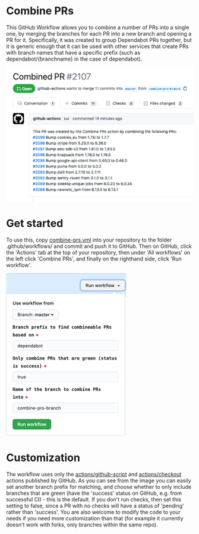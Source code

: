 # Combine PRs
This GitHub Workflow allows you to combine a number of PRs into a single one, by merging the branches for each PR into a new branch and opening a PR for it. Specifically, it was created to group Dependabot PRs together, but it is generic enough that it can be used with other services that create PRs with branch names that have a specific prefix (such as dependabot/{branchname} in the case of dependabot).

![Combined PR](/images/combined-pr.png?raw=true "Combined PR")

# Get started
To use this, copy [combine-prs.yml](combine-prs.yml) into your repository to the folder .github/workflows/ and commit and push it to GitHub. Then on GitHub, click the 'Actions' tab at the top of your repository, then under 'All workflows' on the left click 'Combine PRs', and finally on the righthand side, click 'Run workflow'.

![Run workflow](/images/run.png?raw=true "Run workflow")

# Customization
The workflow uses only the [actions/github-script](https://github.com/actions/github-script/) and [actions/checkout](https://github.com/actions/checkout/) actions published by GitHub. As you can see from the image you can easily set another branch prefix for matching, and choose whether to only include branches that are green (have the 'success' status on GitHub, e.g. from successful CI) - this is the default. If you don't run checks, then set this setting to false, since a PR with no checks will have a status of 'pending' rather than 'success'. You are also welcome to modify the code to your needs if you need more customization than that (for example it currently doesn't work with forks, only branches within the same repo).
